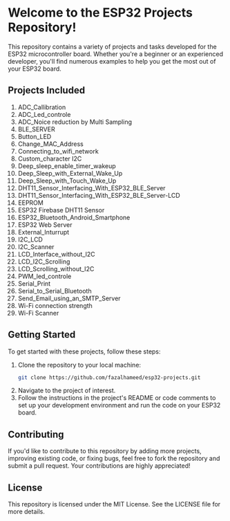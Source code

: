 
Welcome to the ESP32 Projects Repository!
=========================================

This repository contains a variety of projects and tasks developed for the ESP32 microcontroller board. Whether you're a beginner or an experienced developer, you'll find numerous examples to help you get the most out of your ESP32 board.

## Projects Included

1. ADC_Callibration
2. ADC_Led_controle
3. ADC_Noice reduction by Multi Sampling
4. BLE_SERVER
5. Button_LED
6. Change_MAC_Address
7. Connecting_to_wifi_network
8. Custom_character I2C
9. Deep_sleep_enable_timer_wakeup
10. Deep_Sleep_with_External_Wake_Up
11. Deep_Sleep_with_Touch_Wake_Up
12. DHT11_Sensor_Interfacing_With_ESP32_BLE_Server
13. DHT11_Sensor_Interfacing_With_ESP32_BLE_Server-LCD
14. EEPROM
15. ESP32 Firebase DHT11 Sensor
16. ESP32_Bluetooth_Android_Smartphone
17. ESP32 Web Server
18. External_Inturrupt
19. I2C_LCD
20. I2C_Scanner
21. LCD_Interface_without_I2C
22. LCD_I2C_Scrolling
23. LCD_Scrolling_without_I2C
24. PWM_led_controle
25. Serial_Print
26. Serial_to_Serial_Bluetooth
27.  Send_Email_using_an_SMTP_Server
28. Wi-Fi connection strength
29. Wi-Fi Scanner

## Getting Started

To get started with these projects, follow these steps:

1. Clone the repository to your local machine:
   ```sh
   git clone https://github.com/fazalhameed/esp32-projects.git

2. Navigate to the project of interest.
3. Follow the instructions in the project's README or code comments to set up your development environment and run the code on your ESP32 board.

## Contributing

If you'd like to contribute to this repository by adding more projects, improving existing code, or fixing bugs, feel free to fork the repository and submit a pull request. Your contributions are highly appreciated!

## License

This repository is licensed under the MIT License. See the LICENSE file for more details.
